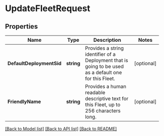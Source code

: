 # UpdateFleetRequest

## Properties

Name | Type | Description | Notes
------------ | ------------- | ------------- | -------------
**DefaultDeploymentSid** | **string** | Provides a string identifier of a Deployment that is going to be used as a default one for this Fleet. | [optional] 
**FriendlyName** | **string** | Provides a human readable descriptive text for this Fleet, up to 256 characters long. | [optional] 

[[Back to Model list]](../README.md#documentation-for-models) [[Back to API list]](../README.md#documentation-for-api-endpoints) [[Back to README]](../README.md)


